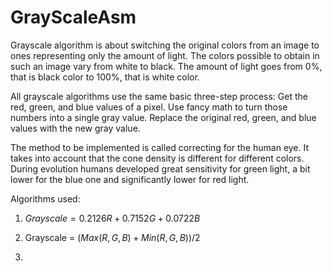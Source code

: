 # GrayScaleAsm
Grayscale algorithm is about switching the original colors from an image to ones representing only the amount of light. The colors possible to obtain in such an image vary from white to black. The amount of light goes from 0%, that is black color to 100%, that is white color.

All grayscale algorithms use the same basic three-step process: Get the red, green, and blue values of a pixel. Use fancy math to turn those numbers into a single gray value. Replace the original red, green, and blue values with the new gray value.

The method to be implemented is called correcting for the human eye. It takes into account that the cone density is different for different colors. During evolution humans developed great sensitivity for green light, a bit lower for the blue one and significantly lower for red light.

Algorithms used:

1. $Grayscale = 0.2126R + 0.7152G + 0.0722B$

2. Grayscale = $(Max(R,G,B)+Min(R,G,B))/2$

3. 
